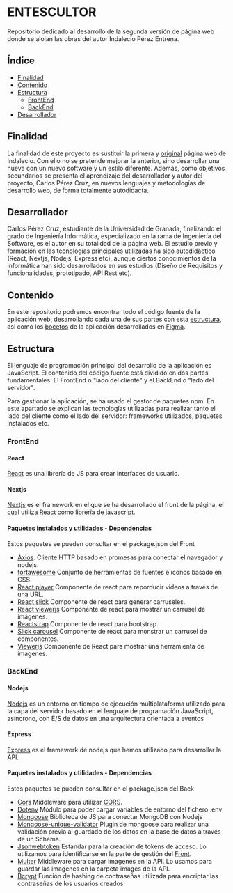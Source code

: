 # ENTESCULTOR
Repositorio dedicado al desarrollo de la segunda versión de página web donde se alojan las obras del autor Indalecio Pérez Entrena.

## Índice
* [Finalidad](#Finalidad)
* [Contenido](#Contenido)
* [Estructura](#Estructura)
  * [FrontEnd](#FrontEnd)
  * [BackEnd](#BackEnd)
* [Desarrollador](#Desarrollador)

## Finalidad
La finalidad de este proyecto es sustituir la primera y [original](https://www.entescultor.com/) página web de Indalecio. Con ello no se pretende mejorar la anterior,
sino desarrollar una nueva con un nuevo software y un estilo diferente. Además, como objetivos secundarios se presenta el aprendizaje
del desarrollador y autor del proyecto, Carlos Pérez Cruz, en nuevos lenguajes y metodologías de desarrollo web, de forma totalmente
autodidacta.

## Desarrollador
Carlos Pérez Cruz, estudiante de la Universidad de Granada, finalizando el grado de Ingeniería Informática, especializado en la rama de Ingeniería del Software, es el autor en su totalidad de la página web.
El estudio previo y formación en las tecnologías principales utilizadas ha sido autodidáctico (React, Nextjs, Nodejs, Express etc), aunque ciertos conocimientos de la informática han sido desarrollados en sus estudios (Diseño de Requisitos y funcionalidades, prototipado, API Rest etc).

## Contenido
En este repositorio podremos encontrar todo el código fuente de la aplicación web, desarrollando cada una de sus partes con esta [estructura](#Estructura), asi como los [bocetos](/documentos/bocetos.pdf) de la aplicación desarrollados en [Figma](https://www.figma.com/).

## Estructura
El lenguaje de programación principal del desarrollo de la aplicación es JavaScript.
El contenido del código fuente está dividido en dos partes fundamentales: El FrontEnd o "lado del cliente" y el BackEnd o "lado del servidor".

Para gestionar la aplicación, se ha usado el gestor de paquetes npm.
En este apartado se explican las tecnologías utilizadas para realizar tanto el lado del cliente como el lado del servidor: frameworks utilizados, paquetes instalados etc.

### FrontEnd
#### React
[React](https://es.react.dev/) es una librería de JS para crear interfaces de usuario.

#### Nextjs
[Nextjs](https://nextjs.org/) es el framework en el que se ha desarrollado el front de la página, el cual utiliza [React](https://es.react.dev/) como librería de javascript.

#### Paquetes instalados y utilidades - Dependencias
Estos paquetes se pueden consultar en el package.json del Front

* [Axios](https://axios-http.com/). Cliente HTTP basado en promesas para conectar el navegador y nodejs.
* [fortawesome](https://fortawesome.com/) Conjunto de herramientas de fuentes e íconos basado en CSS.
* [React player](https://www.npmjs.com/package/react-player) Componente de react para reporducir vídeos a través de una URL.
* [React slick](https://www.npmjs.com/package/react-slick) Componente de react para generar carruseles.
* [React viewerjs](https://www.npmjs.com/package/react-viewerjs) Componente de react para mostrar un carrusel de imágenes.
* [Reactstrap](https://www.npmjs.com/package/reactstrap) Componente de react para bootstrap.
* [Slick carousel](https://www.npmjs.com/package/slick-carousel) Componente de react para monstrar un carrusel de componentes.
* [Viewerjs](https://www.npmjs.com/package/viewerjs) Componente de React para mostrar una herramienta de imagenes.

### BackEnd
#### Nodejs
[Nodejs](https://nodejs.org/es) es un entorno en tiempo de ejecución multiplataforma utilizado para la capa del servidor basado en el lenguaje de programación JavaScript, asíncrono, con E/S de datos en una arquitectura orientada a eventos

#### Express
[Express](https://expressjs.com/) es el framework de nodejs que hemos utilizado para desarrollar la API. 

#### Paquetes instalados y utilidades - Dependencias
Estos paquetes se pueden consultar en el package.json del Back

* [Cors](https://www.npmjs.com/package/cors) Middleware para utilizar [CORS](https://es.wikipedia.org/wiki/Intercambio_de_recursos_de_origen_cruzado).
* [Dotenv](https://www.npmjs.com/package/dotenv) Módulo para poder cargar variables de entorno del fichero .env  
* [Mongoose](https://mongoosejs.com/) Biblioteca de JS para conectar MongoDB con Nodejs
* [Mongoose-unique-validator](https://www.npmjs.com/package/mongoose-unique-validator) Plugin de mongoose para realizar una validación previa al guardado de los datos en la base de datos a través de un Schema. 
* [Jsonwebtoken](https://www.npmjs.com/package/jsonwebtoken) Estandar para la creación de tokens de acceso. Lo utilizamos para identificarse en la parte de gestión del [Front](#FrontEnd).
* [Multer](https://www.npmjs.com/package/multer) Middleware para cargar imagenes en la API. Lo usamos para guardar las imagenes en la carpeta images de la API. 
* [Bcrypt](https://www.npmjs.com/package/bcrypt) Función de hashing de contraseñas utilizada para encriptar las contraseñas de los usuarios creados.
